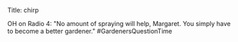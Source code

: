 Title: chirp

OH on Radio 4: "No amount of spraying will help, Margaret. You simply have to become a better gardener." #GardenersQuestionTime
